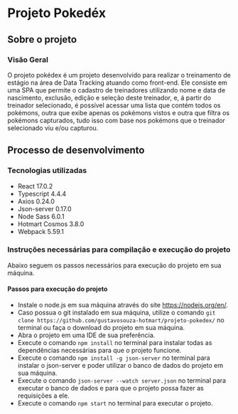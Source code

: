 # Projeto Pokedéx

## Sobre o projeto

### Visão Geral

O projeto pokédex é um projeto desenvolvido para realizar o treinamento de estágio na área de Data Tracking atuando como front-end. 
Ele consiste em uma SPA que permite o cadastro de treinadores utilizando nome e data de nascimento, exclusão, edição e seleção deste treinador, e, á partir do 
treinador selecionado, é possível acessar uma lista que contém todos os pokémons, outra que exibe apenas os pokémons vistos e outra que filtra os pokémons capturados, 
tudo isso com base nos pokémons que o treinador selecionado viu e/ou capturou.

## Processo de desenvolvimento

### Tecnologias utilizadas

- React 17.0.2
- Typescript 4.4.4
- Axios 0.24.0
- Json-server 0.17.0
- Node Sass 6.0.1
- Hotmart Cosmos 3.8.0
- Webpack 5.59.1

### Instruções necessárias para compilação e execução do projeto

Abaixo seguem os passos necessários para execução do projeto em sua máquina.

#### Passos para execução do projeto

- Instale o node.js em sua máquina através do site https://nodejs.org/en/.
- Caso possua o git instalado em sua máquina, utilize o comando ```git clone https://github.com/gustavosouza-hotmart/projeto-pokedex/``` no terminal ou faça o download do projeto em sua máquina.
- Abra o projeto em uma IDE de sua preferência.
- Execute o comando ```npm install``` no terminal para instalar todas as dependências necessárias para que o projeto funcione.
- Execute o comando ```npm install -g json-server``` no terminal para instalar o json-server e poder utilizar o banco de dados do projeto em sua máquina.
- Execute o comando ```json-server --watch server.json``` no terminal para executar o banco de dados e para que o projeto possa fazer as requisições a ele.
- Execute o comando ```npm start``` no terminal para executar o projeto.
